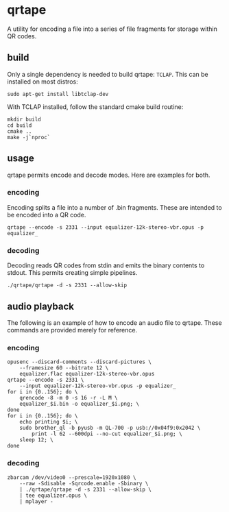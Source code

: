 # qrtape

A utility for encoding a file into a series of file fragments for storage
within QR codes.

## build

Only a single dependency is needed to build qrtape: `TCLAP`. This can be
installed on most distros:

```
sudo apt-get install libtclap-dev
```

With TCLAP installed, follow the standard cmake build routine:

```
mkdir build
cd build
cmake ..
make -j`nproc`
```

## usage

qrtape permits encode and decode modes. Here are examples for both.

### encoding

Encoding splits a file into a number of .bin fragments. These are intended to
be encoded into a QR code.

```
qrtape --encode -s 2331 --input equalizer-12k-stereo-vbr.opus -p equalizer_
```

### decoding

Decoding reads QR codes from stdin and emits the binary contents to stdout.
This permits creating simple pipelines.

```
./qrtape/qrtape -d -s 2331 --allow-skip
```

## audio playback

The following is an example of how to encode an audio file to qrtape. These
commands are provided merely for reference.

### encoding

```
opusenc --discard-comments --discard-pictures \
    --framesize 60 --bitrate 12 \
    equalizer.flac equalizer-12k-stereo-vbr.opus
qrtape --encode -s 2331 \
    --input equalizer-12k-stereo-vbr.opus -p equalizer_
for i in {0..156}; do \
    qrencode -8 -m 0 -s 16 -r -L M \
    equalizer_$i.bin -o equalizer_$i.png; \
done
for i in {0..156}; do \
    echo printing $i; \
    sudo brother_ql -b pyusb -m QL-700 -p usb://0x04f9:0x2042 \
        print -l 62 --600dpi --no-cut equalizer_$i.png; \
    sleep 12; \
done
```

### decoding

```
zbarcam /dev/video0 --prescale=1920x1080 \
    --raw -Sdisable -Sqrcode.enable -Sbinary \
    | ./qrtape/qrtape -d -s 2331 --allow-skip \
    | tee equalizer.opus \
    | mplayer -
```
